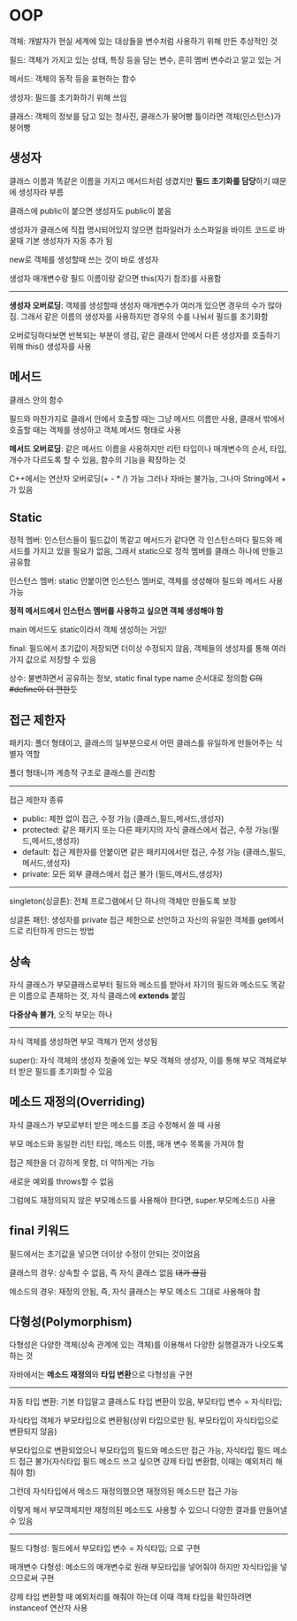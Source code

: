 # OOP
객체: 개발자가 현실 세계에 있는 대상들을 변수처럼 사용하기 위해 만든 추상적인 것

필드: 객체가 가지고 있는 상태, 특징 등을 담는 변수, 흔히 멤버 변수라고 알고 있는 거

메서드: 객체의 동작 등을 표현하는 함수

생성자: 필드를 초기화하기 위해 쓰임

클래스: 객체의 정보를 담고 있는 청사진, 클래스가 붕어빵 틀이라면 객체(인스턴스)가 붕어빵

## 생성자

클래스 이름과 똑같은 이름을 가지고 메서드처럼 생겼지만 **필드 초기화를 담당**하기 떄문에 생성자라 부름

클래스에 public이 붙으면 생성자도 public이 붙음

생성자가 클래스에 직접 명시되어있지 않으면 컴파일러가 소스파일을 바이트 코드로 바꿀때 기본 생성자가 자동 추가 됨

new로 객체를 생성할때 쓰는 것이 바로 생성자

생성자 매개변수랑 필드 이름이랑 같으면 this(자기 참조)를 사용함

---

**생성자 오버로딩**: 객체를 생성할때 생성자 매개변수가 여러개 있으면 경우의 수가 많아짐. 그래서 같은 이름의 생성자를 사용하지만 경우의 수를 나눠서 필드를 초기화함

오버로딩하다보면 반복되는 부분이 생김, 같은 클래서 안에서 다른 생성자를 호출하기 위해 this() 생성자를 사용

## 메서드

클래스 안의 함수

필드와 마찬가지로 클래서 안에서 호출할 때는 그냥 메서드 이름만 사용, 클래서 밖에서 호출할 때는 객체를 생성하고 객체.메서드 형태로 사용

**메서드 오버로딩**: 같은 메서드 이름을 사용하지만 리턴 타입이나 매개변수의 순서, 타입, 개수가 다르도록 할 수 있음, 함수의 기능을 확장하는 것

C++에서는 연산자 오버로딩(+ - * /) 가능 그러나 자바는 불가능, 그나마 String에서 + 가 있음

## Static

정적 멤버: 인스턴스들이 필드값이 똑같고 메서드가 같다면 각 인스턴스마다 필드와 메서드를 가지고 있을 필요가 없음, 그래서 static으로 정적 멤버를 클래스 하나에 만들고 공유함

인스턴스 멤버: static 안붙이면 인스턴스 멤버로, 객체를 생성해야 필드와 메서드 사용 가능

**정적 메서드에서 인스턴스 멤버를 사용하고 싶으면 객체 생성해야 함**

main 메서드도 static이라서 객체 생성하는 거임! 

final: 필드에서 초기값이 저장되면 더이상 수정되지 않음, 객체들의 생성자를 통해 여러가지 값으로 저장할 수 있음

상수: 불변하면서 공유하는 정보, static final type name 순서대로 정의함 ~~C의 #define이 더 편한듯~~

## 접근 제한자

패키지: 폴더 형태이고, 클래스의 일부분으로서 어떤 클래스를 유일하게 만들어주는 식별자 역할

폴더 형태니까 계층적 구조로 클래스를 관리함

---

접근 제한자 종류

- public: 제한 없이 접근, 수정 가능 (클래스,필드,메서드,생성자)
- protected: 같은 패키지 또는 다른 패키지의 자식 클래스에서 접근, 수정 가능(필드,메서드,생성자)
- default: 접근 제한자를 안붙이면 같은 패키지에서만 접근, 수정 가능 (클래스,필드,메서드,생성자)
- private: 모든 외부 클래스에서 접근 불가 (필드,메서드,생성자)

---

singleton(싱글톤): 전체 프로그램에서 단 하나의 객체만 만들도록 보장

싱글톤 패턴: 생성자를 private 접근 제한으로 선언하고 자신의 유일한 객체를 get메서드로 리턴하게 만드는 방법

## 상속

자식 클래스가 부모클래스로부터 필드와 메소드를 받아서 자기의 필드와 메소드도 똑같은 이름으로 존재하는 것, 자식 클래스에 **extends** 붙임

**다중상속 불가**, 오직 부모는 하나

---

자식 객체를 생성하면 부모 객체가 먼저 생성됨

super(): 자식 객체의 생성자 첫줄에 있는 부모 객체의 생성자, 이를 통해 부모 객체로부터 받은 필드를 초기화할 수 있음

## 메소드 재정의(Overriding)

자식 클래스가 부모로부터 받은 메소드를 조금 수정해서 쓸 때 사용

부모 메소드와 동일한 리턴 타입, 메소드 이름, 매개 변수 목록을 가져야 함

접근 제한을 더 강하게 못함, 더 약하게는 가능

새로운 예외를 throws할 수 없음

그럼에도 재정의되지 않은 부모메소드를 사용해야 한다면, super.부모메소드() 사용

## final 키워드

필드에서는 초기값을 넣으면 더이상 수정이 안되는 것이었음

클래스의 경우: 상속할 수 없음, 즉 자식 클래스 없음 ~~대가 끊김~~

메소드의 경우: 재정의 안됨, 즉, 자식 클래스는 부모 메소드 그대로 사용해야 함

## 다형성(Polymorphism)

다형성은 다양한 객체(상속 관계에 있는 객체)를 이용해서 다양한 실행결과가 나오도록 하는 것

자바에서는 **메소드 재정의**와 **타입 변환**으로 다형성을 구현

---

자동 타입 변환: 기본 타입말고 클래스도 타입 변환이 있음, 부모타입 변수 = 자식타입;

자식타입 객체가 부모타입으로 변환됨(상위 타입으로만  됨, 부모타입이 자식타입으로 변환되지 않음)

부모타입으로 변환되었으니 부모타입의 필드와 메소드만 접근 가능, 자식타입 필드 메소드 접근 불가(자식타입 필드 메소드 쓰고 싶으면 강제 타입 변환함, 이때는 예외처리 해줘야 함)

그런데 자식타입에서 메소드 재정의했으면 재정의된 메소드만 접근 가능

이렇게 해서 부모객체지만 재정의된 메소드도 사용할 수 있으니 다양한 결과를 만들어낼 수 있음

---

필드 다형성: 필드에서 부모타입 변수 = 자식타입; 으로 구현

매개변수 다형성: 메소드의 매개변수로 원래 부모타입을 넣어줘야 하지만 자식타입을 넣으므로써 구현

강제 타입 변환할 때 예외처리를 해줘야 하는데 이때 객체 타입을 확인하려면 instanceof 연산자 사용
